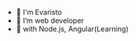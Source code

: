 - 👋 I'm Evaristo 
- 👀 I’m  web developer
- 🌱 with Node.js, Angular(Learning)
  

<!---
Evaristopinto16/Evaristopinto16 is a ✨ special ✨ repository because its `README.md` (this file) appears on your GitHub profile.
You can click the Preview link to take a look at your changes.
--->
